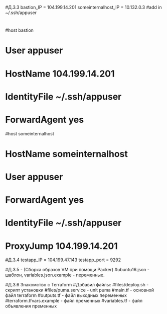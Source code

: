 #Д.З.3
bastion_IP = 104.199.14.201 
someinternalhost_IP = 10.132.0.3
#add in ~/.ssh/appuser
#
#host bastion
#	User appuser
#	HostName 104.199.14.201
#	IdentityFile ~/.ssh/appuser
#	ForwardAgent yes
#host someinternalhost
#	HostName someinternalhost
#	User appuser
#	ForwardAgent yes
#	IdentityFile ~/.ssh/appuser
#	ProxyJump 104.199.14.201


#Д.З.4
testapp_IP = 104.199.47.143
testapp_port = 9292


#Д.З.5 - (Сборка образов VM при помощи Packer)
#ubuntu16.json - шаблон, variables.json.example - переменные.

#Д.З.6 Знакомство с Terraform
#Добавил файлы:
#files/deploy.sh - скрипт установки
#files/puma.service - unit puma
#main.tf - основной файл terraform
#outputs.tf - файл выходных переменных
#terraform.tfvars.example - файл пременных
#variables.tf - файл объявления пременных

